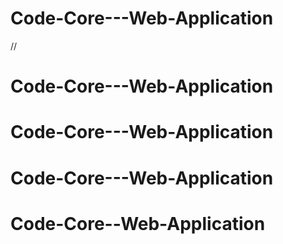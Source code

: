 # Code-Core---Web-Application
//
# Code-Core---Web-Application
# Code-Core---Web-Application
# Code-Core---Web-Application
# Code-Core--Web-Application
